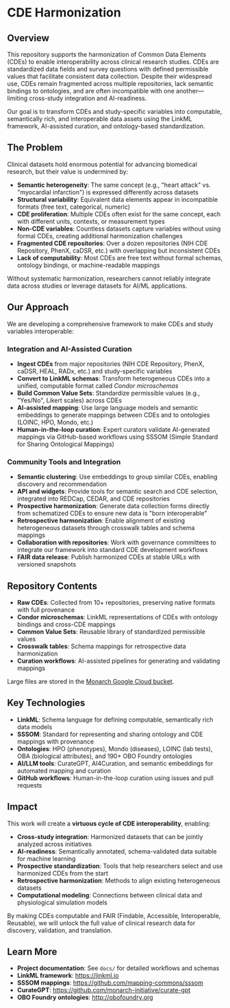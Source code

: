 # CDE Harmonization

## Overview

This repository supports the harmonization of Common Data Elements (CDEs) to enable interoperability across clinical research studies. CDEs are standardized data fields and survey questions with defined permissible values that facilitate consistent data collection. Despite their widespread use, CDEs remain fragmented across multiple repositories, lack semantic bindings to ontologies, and are often incompatible with one another—limiting cross-study integration and AI-readiness.

Our goal is to transform CDEs and study-specific variables into computable, semantically rich, and interoperable data assets using the LinkML framework, AI-assisted curation, and ontology-based standardization.

## The Problem

Clinical datasets hold enormous potential for advancing biomedical research, but their value is undermined by:

- **Semantic heterogeneity**: The same concept (e.g., "heart attack" vs. "myocardial infarction") is expressed differently across datasets
- **Structural variability**: Equivalent data elements appear in incompatible formats (free text, categorical, numeric)
- **CDE proliferation**: Multiple CDEs often exist for the same concept, each with different units, contexts, or measurement types
- **Non-CDE variables**: Countless datasets capture variables without using formal CDEs, creating additional harmonization challenges
- **Fragmented CDE repositories**: Over a dozen repositories (NIH CDE Repository, PhenX, caDSR, etc.) with overlapping but inconsistent CDEs
- **Lack of computability**: Most CDEs are free text without formal schemas, ontology bindings, or machine-readable mappings

Without systematic harmonization, researchers cannot reliably integrate data across studies or leverage datasets for AI/ML applications.

## Our Approach

We are developing a comprehensive framework to make CDEs and study variables interoperable:

### Integration and AI-Assisted Curation

- **Ingest CDEs** from major repositories (NIH CDE Repository, PhenX, caDSR, HEAL, RADx, etc.) and study-specific variables
- **Convert to LinkML schemas**: Transform heterogeneous CDEs into a unified, computable format called *Condor microschemas*
- **Build Common Value Sets**: Standardize permissible values (e.g., "Yes/No", Likert scales) across CDEs
- **AI-assisted mapping**: Use large language models and semantic embeddings to generate mappings between CDEs and to ontologies (LOINC, HPO, Mondo, etc.)
- **Human-in-the-loop curation**: Expert curators validate AI-generated mappings via GitHub-based workflows using SSSOM (Simple Standard for Sharing Ontological Mappings)

### Community Tools and Integration

- **Semantic clustering**: Use embeddings to group similar CDEs, enabling discovery and recommendation
- **API and widgets**: Provide tools for semantic search and CDE selection, integrated into REDCap, CEDAR, and CDE repositories
- **Prospective harmonization**: Generate data collection forms directly from schematized CDEs to ensure new data is "born interoperable"
- **Retrospective harmonization**: Enable alignment of existing heterogeneous datasets through crosswalk tables and schema mappings
- **Collaboration with repositories**: Work with governance committees to integrate our framework into standard CDE development workflows
- **FAIR data release**: Publish harmonized CDEs at stable URLs with versioned snapshots

## Repository Contents

- **Raw CDEs**: Collected from 10+ repositories, preserving native formats with full provenance
- **Condor microschemas**: LinkML representations of CDEs with ontology bindings and cross-CDE mappings
- **Common Value Sets**: Reusable library of standardized permissible values
- **Crosswalk tables**: Schema mappings for retrospective data harmonization
- **Curation workflows**: AI-assisted pipelines for generating and validating mappings

Large files are stored in the [Monarch Google Cloud bucket](https://console.cloud.google.com/storage/browser/cde-harmonization;tab=objects?prefix=&forceOnObjectsSortingFiltering=false).

## Key Technologies

- **LinkML**: Schema language for defining computable, semantically rich data models
- **SSSOM**: Standard for representing and sharing ontology and CDE mappings with provenance
- **Ontologies**: HPO (phenotypes), Mondo (diseases), LOINC (lab tests), OBA (biological attributes), and 190+ OBO Foundry ontologies
- **AI/LLM tools**: CurateGPT, AI4Curation, and semantic embeddings for automated mapping and curation
- **GitHub workflows**: Human-in-the-loop curation using issues and pull requests

## Impact

This work will create a **virtuous cycle of CDE interoperability**, enabling:

- **Cross-study integration**: Harmonized datasets that can be jointly analyzed across initiatives
- **AI-readiness**: Semantically annotated, schema-validated data suitable for machine learning
- **Prospective standardization**: Tools that help researchers select and use harmonized CDEs from the start
- **Retrospective harmonization**: Methods to align existing heterogeneous datasets
- **Computational modeling**: Connections between clinical data and physiological simulation models

By making CDEs computable and FAIR (Findable, Accessible, Interoperable, Reusable), we will unlock the full value of clinical research data for discovery, validation, and translation.

## Learn More

- **Project documentation**: See `docs/` for detailed workflows and schemas
- **LinkML framework**: https://linkml.io
- **SSSOM mappings**: https://github.com/mapping-commons/sssom
- **CurateGPT**: https://github.com/monarch-initiative/curate-gpt
- **OBO Foundry ontologies**: http://obofoundry.org
